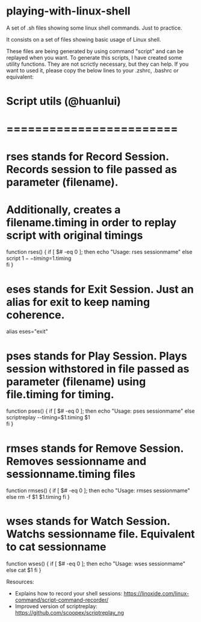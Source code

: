 # playing-with-linux-shell
A set of .sh files showing some linux shell commands. Just to practice. 

It consists on a set of files showing basic usage of Linux shell.

These files are being generated by using command "script" and can be replayed when you want. To generate this scripts, I have created some utility functions. They are not scrictly necessary, but they can help. If you want to used it, please copy the below lines to your .zshrc, .bashrc or equivalent:

# Script utils (@huanlui)
# ========================

# rses stands for Record Session. Records session to file passed as parameter (filename).
# Additionally, creates a filename.timing in order to replay script with original timings
function rses()
{
	if [ $# -eq 0 ];  then
		echo "Usage: rses sessionmame"
	else
		script $1 --timing=$1.timing		
	fi
}

# eses stands for Exit Session. Just an alias for exit to keep naming coherence.
alias eses="exit"

# pses stands for Play Session. Plays session withstored in file passed as parameter (filename) using file.timing for timing. 
function pses()
{
	if [ $# -eq 0 ];  then
		echo "Usage: pses sessionmame"
	else
		scriptreplay --timing=$1.timing $1		
	fi
}

# rmses stands for Remove Session. Removes sessionname and sessionname.timing files
function rmses()
{
	if [ $# -eq 0 ];  then
		echo "Usage: rmses sessionmame"
	else
		rm -f $1 $1.timing
	fi
}


# wses stands for Watch Session. Watchs sessionname file. Equivalent to cat sessionname
function wses()
{
	if [ $# -eq 0 ];  then
		echo "Usage: wses sessionmame"
	else
		cat $1
	fi
}


Resources:
* Explains how to record your shell sessions: https://linoxide.com/linux-command/script-command-recorder/
* Improved version of scriptreplay: https://github.com/scoopex/scriptreplay_ng
